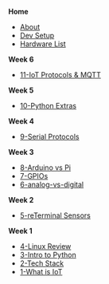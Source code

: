 **Home**
- [About](/)
- [Dev Setup](wk1/vscode-python-setup.md)
- [Hardware List ](wk1/4-hardware-list.md)

**Week 6**
- [11-IoT Protocols & MQTT](wk6/11-iot-protocols.md)

**Week 5**
- [10-Python Extras](wk5/10-python-extras.md)

**Week 4**
- [9-Serial Protocols](wk4/9-serial-protocols.md)

**Week 3**
- [8-Arduino vs Pi](wk3/8-arduino-vs-raspberry-pi.md)
- [7-GPIOs](wk3/7-gpios.md)
- [6-analog-vs-digital](wk3/6-analog-vs-digital.md)

**Week 2**
- [5-reTerminal Sensors](wk2/5-reterminal-sensors.md)

**Week 1**
- [4-Linux Review](wk1/3-linux-review.md)
- [3-Intro to Python](wk1/2-intro-python.md)
- [2-Tech Stack](wk1/tech-stack.md)
- [1-What is IoT](wk1/1-what-is-iot.md)

<!--
**Week 13**
- [EventHubs with .NET](wk13/eventhub-dotnet.md)

**Week 10**
- [Device Twins](wk10/device-twins.md)
- [Message Storage & Routing](wk10/message-routing-storage.md)

**Week 9**
- [Python Extras](wk9/python-extras.md)

**Week 8**
- [Intro to Azure](wk8/intro-azure-iot.md)
- [Device-Cloud Communication](wk8/device-cloud-communication.md)

**Week 7**
- [IoT Protocols](wk7/iot-protocols.md)

**Week 5**
- [Serial Protocols](wk5/serial-protocols.md)
- [Ohm's Law](wk5/ohms-law.md)

**Week 4**
- [Arduino vs Pi](wk4/arduino-vs-raspberry-pi.md)
- [Analog & Digital Signals](wk4/analog-vs-digital.md)
- [GPIO's](wk4/gpios.md)


-->